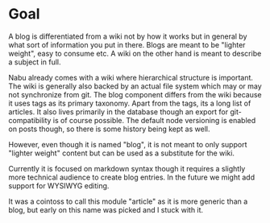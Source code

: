 # Goal

A blog is differentiated from a wiki not by how it works but in general by what sort of information you put in there. Blogs are meant to be "lighter weight", easy to consume etc. A wiki on the other hand is meant to describe a subject in full.

Nabu already comes with a wiki where hierarchical structure is important. The wiki is generally also backed by an actual file system which may or may not synchronize from git.
The blog component differs from the wiki because it uses tags as its primary taxonomy. Apart from the tags, its a long list of articles. It also lives primarily in the database though an export for git-compatibility is of course possible.
The default node versioning is enabled on posts though, so there is some history being kept as well.

However, even though it is named "blog", it is not meant to only support "lighter weight" content but can be used as a substitute for the wiki.

Currently it is focused on markdown syntax though it requires a slightly more technical audience to create blog entries. In the future we might add support for WYSIWYG editing.

It was a cointoss to call this module "article" as it is more generic than a blog, but early on this name was picked and I stuck with it.
